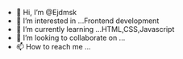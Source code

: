 - 👋 Hi, I’m @Ejdmsk
- 👀 I’m interested in ...Frontend development
- 🌱 I’m currently learning ...HTML,CSS,Javascript
- 💞️ I’m looking to collaborate on ...
- 📫 How to reach me ...

<!---
Ejdmsk/Ejdmsk is a ✨ special ✨ repository because its `README.md` (this file) appears on your GitHub profile.
You can click the Preview link to take a look at your changes.
--->
